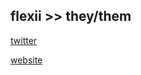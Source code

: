 ## flexii >> they/them

[twitter](https://www.twitter.com/flexiimusic)

[website](http://flexii.app)

